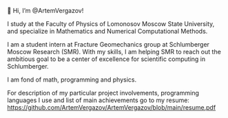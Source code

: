 👋 Hi, I’m @ArtemVergazov!

I study at the Faculty of Physics of Lomonosov Moscow State University, and specialize in Mathematics and Numerical Computational Methods.

I am a student intern at Fracture Geomechanics group at Schlumberger Moscow Research (SMR). With my skills, I am helping SMR to reach out the ambitious goal to be a center of excellence for scientific computing in Schlumberger.

I am fond of math, programming and physics.

For description of my particular project involvements, programming languages I use and list of main achievements go to my resume: https://github.com/ArtemVergazov/ArtemVergazov/blob/main/resume.pdf

<!---
ArtemVergazov/ArtemVergazov is a ✨ special ✨ repository because its `README.md` (this file) appears on your GitHub profile.
You can click the Preview link to take a look at your changes.
--->
